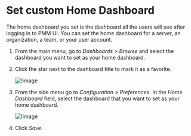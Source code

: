 # Set custom Home Dashboard


The home dashboard you set is the dashboard all the users will see after logging in to PMM UI. You can set the home dashboard for a server, an organization, a team, or your user account. 

1. From the main menu, go to <i class="uil uil-apps"></i> *Dashboards > Browse* and select the dashboard you want to set as your home dashboard.
2. Click the <i class="uil uil-star"></i> star next to the dashboard title to mark it as a favorite.

    ![!image](../../_images/PMM_click_to_add_favorite_dashboard.png)


3. From the side menu go to <i class="uil uil-cog"></i> *Configuration > Preferences*. In the *Home Dashboard* field, select the dashboard that you want to set as your home dashboard. 

    ![!image](../../_images/PMM_set_home_dashboard.png)

4. Click *Save*.
